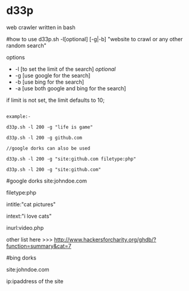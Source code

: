 # d33p
web crawler written in bash

#how to use
d33p.sh -l[optional] [-g|-b] "website to crawl or any other random search"


options
- -l [to set the limit of the search] *optional*
- -g [use google for the search]
- -b [use bing for the search]
- -a [use both google and bing for the search]

if limit is not set, the limit defaults to 10;


````

example:-

d33p.sh -l 200 -g "life is game"

d33p.sh -l 200 -g github.com

//google dorks can also be used 

d33p.sh -l 200 -g "site:github.com filetype:php"

d33p.sh -l 200 -g "site:github.com"

````

#google dorks
site:johndoe.com

filetype:php

intitle:"cat pictures"

intext:"i love cats"

inurl:video.php

other list here >>> http://www.hackersforcharity.org/ghdb/?function=summary&cat=7

#bing dorks

site:johndoe.com

ip:ipaddress of the site

